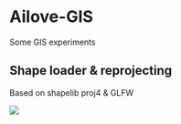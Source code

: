 Ailove-GIS
==========

Some GIS experiments

Shape loader & reprojecting
---------------------------

Based on shapelib proj4 & GLFW

<img src="https://raw.github.com/ailove-lab/Ailove-GIS/reproject/doc/003.png" with="640px">

